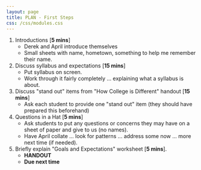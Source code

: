 ```yaml
---
layout: page
title: PLAN - First Steps
css: /css/modules.css
---
```


1. Introductions [**5 mins**]
    * Derek and April introduce themselves
    * Small sheets with name, hometown, something to help me remember their name.
1. Discuss syllabus and expectations [**15 mins**]
    * Put syllabus on screen.
    * Work through it fairly completely ... explaining what a syllabus is about.
1. Discuss "stand out" items from "How College is Different" handout [**15 mins**]
    * Ask each student to provide one "stand out" item (they should have prepared this beforehand)
1. Questions in a Hat [**5 mins**]
    * Ask students to put any questions or concerns they may have on a sheet of paper and give to us (no names).
    * Have April collate ... look for patterns ... address some now ... more next time (if needed).
1. Briefly explain "Goals and Expectations" worksheet [**5 mins**].
    * **HANDOUT**
    * **Due next time**
